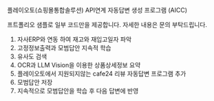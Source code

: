 플레이오토(쇼핑몰통합솔루션) API연계 자동답변 생성 프로그램 (AICC)

프트폴리오 샘플로 일부 코드만을 제공합니다. 자세한 내용은 문의 부탁드립니다.

1. 자사ERP와 연동 하여 재고와 재입고일자 파악
2. 고정정보출력과 모범답안 지속적 학습
3. 유사도 검색
4. OCR과 LLM Vision을 이용한 상품상세정보 요약
5. 플레이오토에서 지원되지않는 cafe24 리뷰 자동답변 프로그램 추가
6. 모범답안 저장
7. 지속적으로 모범답안을 학습 후 다음 답변에 반영


